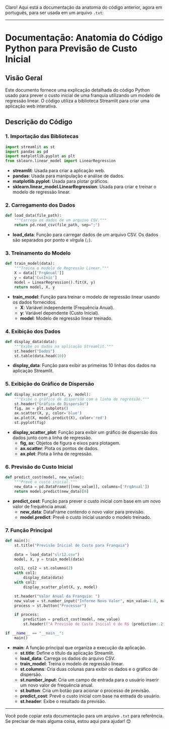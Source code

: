Claro! Aqui está a documentação da anatomia do código anterior, agora em português, para ser usada em um arquivo `.txt`:

---

# Documentação: Anatomia do Código Python para Previsão de Custo Inicial

## Visão Geral
Este documento fornece uma explicação detalhada do código Python usado para prever o custo inicial de uma franquia utilizando um modelo de regressão linear. O código utiliza a biblioteca Streamlit para criar uma aplicação web interativa.

## Descrição do Código

### 1. Importação das Bibliotecas
```python
import streamlit as st 
import pandas as pd 
import matplotlib.pyplot as plt
from sklearn.linear_model import LinearRegression 
```
- **streamlit**: Usada para criar a aplicação web.
- **pandas**: Usada para manipulação e análise de dados.
- **matplotlib.pyplot**: Usada para plotar gráficos.
- **sklearn.linear_model.LinearRegression**: Usada para criar e treinar o modelo de regressão linear.

### 2. Carregamento dos Dados
```python
def load_data(file_path):
    """Carrega os dados de um arquivo CSV."""
    return pd.read_csv(file_path, sep=";")
```
- **load_data**: Função para carregar dados de um arquivo CSV. Os dados são separados por ponto e vírgula (`;`).

### 3. Treinamento do Modelo
```python
def train_model(data):
    """Treina o modelo de Regressão Linear."""
    X = data[['FrqAnual']]
    y = data['CusInic']
    model = LinearRegression().fit(X, y)
    return model, X, y
```
- **train_model**: Função para treinar o modelo de regressão linear usando os dados fornecidos.
  - **X**: Variável independente (Frequência Anual).
  - **y**: Variável dependente (Custo Inicial).
  - **model**: Modelo de regressão linear treinado.

### 4. Exibição dos Dados
```python
def display_data(data):
    """Exibe os dados na aplicação Streamlit."""
    st.header("Dados")
    st.table(data.head(10))
```
- **display_data**: Função para exibir as primeiras 10 linhas dos dados na aplicação Streamlit.

### 5. Exibição do Gráfico de Dispersão
```python
def display_scatter_plot(X, y, model):
    """Exibe o gráfico de dispersão com a linha de regressão."""
    st.header("Gráfico de Dispersão")
    fig, ax = plt.subplots()
    ax.scatter(X, y, color='blue')
    ax.plot(X, model.predict(X), color='red')
    st.pyplot(fig)
```
- **display_scatter_plot**: Função para exibir um gráfico de dispersão dos dados junto com a linha de regressão.
  - **fig, ax**: Objetos de figura e eixos para plotagem.
  - **ax.scatter**: Plota os pontos de dados.
  - **ax.plot**: Plota a linha de regressão.

### 6. Previsão do Custo Inicial
```python
def predict_cost(model, new_value):
    """Prevê o custo inicial."""
    new_data = pd.DataFrame([[new_value]], columns=['FrqAnual'])
    return model.predict(new_data)[0]
```
- **predict_cost**: Função para prever o custo inicial com base em um novo valor de frequência anual.
  - **new_data**: DataFrame contendo o novo valor para previsão.
  - **model.predict**: Prevê o custo inicial usando o modelo treinado.

### 7. Função Principal
```python
def main():
    st.title("Previsão Inicial de Custo para Franquia")

    data = load_data("slr12.csv")
    model, X, y = train_model(data)

    col1, col2 = st.columns(2)
    with col1:
        display_data(data)
    with col2:
        display_scatter_plot(X, y, model)

    st.header("Valor Anual da Franquia: ")
    new_value = st.number_input("Informe Novo Valor", min_value=1.0, max_value=999999.0, value=1500.0, step=0.01)
    process = st.button("Processar")

    if process:
        prediction = predict_cost(model, new_value)
        st.header(f"A Previsão de Custo Inicial é de R$ {prediction:.2f}")

if __name__ == "__main__":
    main()
```
- **main**: A função principal que organiza a execução da aplicação.
  - **st.title**: Define o título da aplicação Streamlit.
  - **load_data**: Carrega os dados do arquivo CSV.
  - **train_model**: Treina o modelo de regressão linear.
  - **st.columns**: Cria duas colunas para exibir os dados e o gráfico de dispersão.
  - **st.number_input**: Cria um campo de entrada para o usuário inserir um novo valor de frequência anual.
  - **st.button**: Cria um botão para acionar o processo de previsão.
  - **predict_cost**: Prevê o custo inicial com base na entrada do usuário.
  - **st.header**: Exibe o resultado da previsão.

---

Você pode copiar esta documentação para um arquivo `.txt` para referência. Se precisar de mais alguma coisa, estou aqui para ajudar! 😊